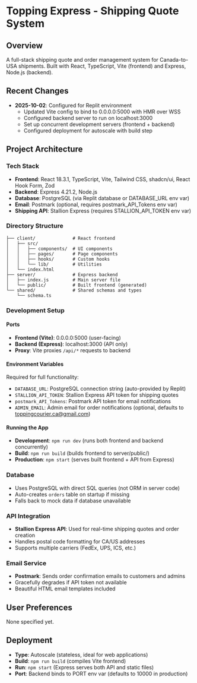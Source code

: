 # Topping Express - Shipping Quote System

## Overview
A full-stack shipping quote and order management system for Canada-to-USA shipments. Built with React, TypeScript, Vite (frontend) and Express, Node.js (backend).

## Recent Changes
- **2025-10-02**: Configured for Replit environment
  - Updated Vite config to bind to 0.0.0.0:5000 with HMR over WSS
  - Configured backend server to run on localhost:3000
  - Set up concurrent development servers (frontend + backend)
  - Configured deployment for autoscale with build step

## Project Architecture

### Tech Stack
- **Frontend**: React 18.3.1, TypeScript, Vite, Tailwind CSS, shadcn/ui, React Hook Form, Zod
- **Backend**: Express 4.21.2, Node.js
- **Database**: PostgreSQL (via Replit database or DATABASE_URL env var)
- **Email**: Postmark (optional, requires postmark_API_Tokens env var)
- **Shipping API**: Stallion Express (requires STALLION_API_TOKEN env var)

### Directory Structure
```
├── client/              # React frontend
│   ├── src/
│   │   ├── components/  # UI components
│   │   ├── pages/       # Page components
│   │   ├── hooks/       # Custom hooks
│   │   └── lib/         # Utilities
│   └── index.html
├── server/              # Express backend
│   ├── index.js         # Main server file
│   └── public/          # Built frontend (generated)
└── shared/              # Shared schemas and types
    └── schema.ts
```

### Development Setup

#### Ports
- **Frontend (Vite)**: 0.0.0.0:5000 (user-facing)
- **Backend (Express)**: localhost:3000 (API only)
- **Proxy**: Vite proxies `/api/*` requests to backend

#### Environment Variables
Required for full functionality:
- `DATABASE_URL`: PostgreSQL connection string (auto-provided by Replit)
- `STALLION_API_TOKEN`: Stallion Express API token for shipping quotes
- `postmark_API_Tokens`: Postmark API token for email notifications
- `ADMIN_EMAIL`: Admin email for order notifications (optional, defaults to toppingcourier.ca@gmail.com)

#### Running the App
- **Development**: `npm run dev` (runs both frontend and backend concurrently)
- **Build**: `npm run build` (builds frontend to server/public/)
- **Production**: `npm start` (serves built frontend + API from Express)

### Database
- Uses PostgreSQL with direct SQL queries (not ORM in server code)
- Auto-creates `orders` table on startup if missing
- Falls back to mock data if database unavailable

### API Integration
- **Stallion Express API**: Used for real-time shipping quotes and order creation
- Handles postal code formatting for CA/US addresses
- Supports multiple carriers (FedEx, UPS, ICS, etc.)

### Email Service
- **Postmark**: Sends order confirmation emails to customers and admins
- Gracefully degrades if API token not available
- Beautiful HTML email templates included

## User Preferences
None specified yet.

## Deployment
- **Type**: Autoscale (stateless, ideal for web applications)
- **Build**: `npm run build` (compiles Vite frontend)
- **Run**: `npm start` (Express serves both API and static files)
- **Port**: Backend binds to PORT env var (defaults to 10000 in production)
